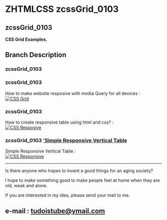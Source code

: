 # ZHTMLCSS zcssGrid_0103  
## zcssGrid_0103  

__CSS Grid Examples.__  

## Branch Description  

### zcssGrid_0103  


### zcssGrid_0103  
How to make website resposive with media Query for all devices :
[![CSS Grid](http://img.youtube.com/vi/1DgbpVboXTo/0.jpg)](https://youtu.be/1DgbpVboXTo "CSS Grid")  

### zcssGrid_0103  
How to create responsive table using html and css? :  
[![CSS Resposive](http://img.youtube.com/vi/Hv4OtY303Bw/0.jpg)](https://youtu.be/Hv4OtY303Bw "CSS Resposive")  


### zcssGrid_0103 ['Simple Responsive Vertical Table](http://kautube.com/responsiveverticaltable-462017/ "Simple Responsive Vertical Table" )  
Simple Responsive Vertical Table :  
[![CSS Responsive](http://img.youtube.com/vi/8Li4qgitg0M/0.jpg)](https://youtu.be/8Li4qgitg0M "CSS Responsive")  



---
Is there anyone who hopes to invent a good things for an aging society?

I hope to make something good to make people feel at home when they are old, weak and alone.

If you are interested in my idea, please send your mail to me.  

e-mail : tudoistube@ymail.com
---
